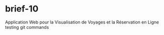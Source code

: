 # brief-10
Application Web pour la Visualisation de Voyages et la Réservation en Ligne
 testing git commands
 